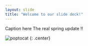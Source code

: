```yaml
---
layout: slide
title: "Welcome to our slide deck!"
---
```


Caption here
The real spring update !!

![poptocat](https://octodex.github.com/images/poptocat.png)
{: .center}
